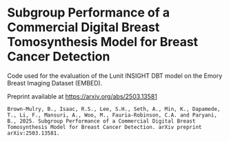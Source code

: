 # Subgroup Performance of a Commercial Digital Breast Tomosynthesis Model for Breast Cancer Detection

Code used for the evaluation of the Lunit INSIGHT DBT model on the Emory Breast Imaging Dataset (EMBED).

Preprint available at https://arxiv.org/abs/2503.13581

```
Brown-Mulry, B., Isaac, R.S., Lee, S.H., Seth, A., Min, K., Dapamede, T., Li, F., Mansuri, A., Woo, M., Fauria-Robinson, C.A. and Paryani, B., 2025. Subgroup Performance of a Commercial Digital Breast Tomosynthesis Model for Breast Cancer Detection. arXiv preprint arXiv:2503.13581.
```

